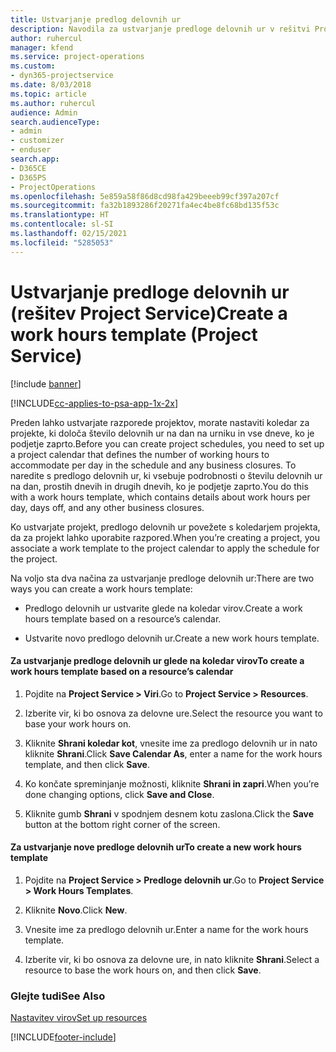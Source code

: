 ```yaml
---
title: Ustvarjanje predlog delovnih ur
description: Navodila za ustvarjanje predloge delovnih ur v rešitvi Project Service
author: ruhercul
manager: kfend
ms.service: project-operations
ms.custom:
- dyn365-projectservice
ms.date: 8/03/2018
ms.topic: article
ms.author: ruhercul
audience: Admin
search.audienceType:
- admin
- customizer
- enduser
search.app:
- D365CE
- D365PS
- ProjectOperations
ms.openlocfilehash: 5e859a58f86d8cd98fa429beeeb99cf397a207cf
ms.sourcegitcommit: fa32b1893286f20271fa4ec4be8fc68bd135f53c
ms.translationtype: HT
ms.contentlocale: sl-SI
ms.lasthandoff: 02/15/2021
ms.locfileid: "5285053"
---
```

# <a name="create-a-work-hours-template-project-service"></a><span data-ttu-id="e73d5-103">Ustvarjanje predloge delovnih ur (rešitev Project Service)</span><span class="sxs-lookup"><span data-stu-id="e73d5-103">Create a work hours template (Project Service)</span></span>

[!include [banner](../includes/psa-now-project-operations.md)]

[!INCLUDE[cc-applies-to-psa-app-1x-2x](../includes/cc-applies-to-psa-app-1x-2x.md)]

<span data-ttu-id="e73d5-104">Preden lahko ustvarjate razporede projektov, morate nastaviti koledar za projekte, ki določa število delovnih ur na dan na urniku in vse dneve, ko je podjetje zaprto.</span><span class="sxs-lookup"><span data-stu-id="e73d5-104">Before you can create project schedules, you need to set up a project calendar that defines the number of working hours to accommodate per day in the schedule and any business closures.</span></span> <span data-ttu-id="e73d5-105">To naredite s predlogo delovnih ur, ki vsebuje podrobnosti o številu delovnih ur na dan, prostih dnevih in drugih dnevih, ko je podjetje zaprto.</span><span class="sxs-lookup"><span data-stu-id="e73d5-105">You do this with a work hours template, which contains details about work hours per day, days off, and any other business closures.</span></span>  
  
 <span data-ttu-id="e73d5-106">Ko ustvarjate projekt, predlogo delovnih ur povežete s koledarjem projekta, da za projekt lahko uporabite razpored.</span><span class="sxs-lookup"><span data-stu-id="e73d5-106">When you’re creating a project, you associate a work template to the project calendar to apply the schedule for the project.</span></span>  
  
 <span data-ttu-id="e73d5-107">Na voljo sta dva načina za ustvarjanje predloge delovnih ur:</span><span class="sxs-lookup"><span data-stu-id="e73d5-107">There are two ways you can create a work hours template:</span></span>  
  
-   <span data-ttu-id="e73d5-108">Predlogo delovnih ur ustvarite glede na koledar virov.</span><span class="sxs-lookup"><span data-stu-id="e73d5-108">Create a work hours template based on a resource’s calendar.</span></span>  
  
-   <span data-ttu-id="e73d5-109">Ustvarite novo predlogo delovnih ur.</span><span class="sxs-lookup"><span data-stu-id="e73d5-109">Create a new work hours template.</span></span>  
  
#### <a name="to-create-a-work-hours-template-based-on-a-resources-calendar"></a><span data-ttu-id="e73d5-110">Za ustvarjanje predloge delovnih ur glede na koledar virov</span><span class="sxs-lookup"><span data-stu-id="e73d5-110">To create a work hours template based on a resource’s calendar</span></span>  
  
1.  <span data-ttu-id="e73d5-111">Pojdite na **Project Service > Viri**.</span><span class="sxs-lookup"><span data-stu-id="e73d5-111">Go to **Project Service > Resources**.</span></span>  
  
2.  <span data-ttu-id="e73d5-112">Izberite vir, ki bo osnova za delovne ure.</span><span class="sxs-lookup"><span data-stu-id="e73d5-112">Select the resource you want to base your work hours on.</span></span>  
  
3.  <span data-ttu-id="e73d5-113">Kliknite **Shrani koledar kot**, vnesite ime za predlogo delovnih ur in nato kliknite **Shrani**.</span><span class="sxs-lookup"><span data-stu-id="e73d5-113">Click **Save Calendar As**, enter a name for the work hours template, and then click **Save**.</span></span>  
  
4.  <span data-ttu-id="e73d5-114">Ko končate spreminjanje možnosti, kliknite **Shrani in zapri**.</span><span class="sxs-lookup"><span data-stu-id="e73d5-114">When you’re done changing options, click **Save and Close**.</span></span>  
  
5.  <span data-ttu-id="e73d5-115">Kliknite gumb **Shrani** v spodnjem desnem kotu zaslona.</span><span class="sxs-lookup"><span data-stu-id="e73d5-115">Click the **Save** button at the bottom right corner of the screen.</span></span>  
  
#### <a name="to-create-a-new-work-hours-template"></a><span data-ttu-id="e73d5-116">Za ustvarjanje nove predloge delovnih ur</span><span class="sxs-lookup"><span data-stu-id="e73d5-116">To create a new work hours template</span></span>  
  
1.  <span data-ttu-id="e73d5-117">Pojdite na **Project Service > Predloge delovnih ur**.</span><span class="sxs-lookup"><span data-stu-id="e73d5-117">Go to **Project Service > Work Hours Templates**.</span></span>  
  
2.  <span data-ttu-id="e73d5-118">Kliknite **Novo**.</span><span class="sxs-lookup"><span data-stu-id="e73d5-118">Click **New**.</span></span>  
  
3.  <span data-ttu-id="e73d5-119">Vnesite ime za predlogo delovnih ur.</span><span class="sxs-lookup"><span data-stu-id="e73d5-119">Enter a name for the work hours template.</span></span>  
  
4.  <span data-ttu-id="e73d5-120">Izberite vir, ki bo osnova za delovne ure, in nato kliknite **Shrani**.</span><span class="sxs-lookup"><span data-stu-id="e73d5-120">Select a resource to base the work hours on, and then click **Save**.</span></span>  
  
### <a name="see-also"></a><span data-ttu-id="e73d5-121">Glejte tudi</span><span class="sxs-lookup"><span data-stu-id="e73d5-121">See Also</span></span>  
 [<span data-ttu-id="e73d5-122">Nastavitev virov</span><span class="sxs-lookup"><span data-stu-id="e73d5-122">Set up resources</span></span>](../psa/set-up-resources.md)


[!INCLUDE[footer-include](../includes/footer-banner.md)]